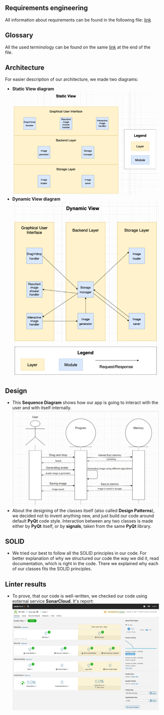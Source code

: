 ## Requirements engineering
All information about requirements can be found in the following file: [link](https://docs.google.com/document/d/1YJfG6R8hqVHXyAWbUEWD7GAZxAxY5GQK/edit#)

## Glossary
All the used terminology can be found on the same [link](https://docs.google.com/document/d/1YJfG6R8hqVHXyAWbUEWD7GAZxAxY5GQK/edit#) at the end of the file.

## Architecture
For easier description of our architecture, we made two diagrams:
* **Static View diagram**  
![Static View](/Documentation/static_view.png)
* **Dynamic View diagram**  
![Dynamic View](/Documentation/dynamic_view.png)

## Design
* This **Sequence Diagram** shows how our app is going to interact with the user and with itself internally.  
![Sequence Diagram](/Documentation/sequence.jpg)
* About the designing of the classes itself (also called **Design Patterns**), we decided not to invent anything new, and just build our code around default **PyQt** code style. Interaction between any two classes is made either by **PyQt** itself, or by **signals**, taken from the same **PyQt** library.

## SOLID
* We tried our best to follow all the SOLID principles in our code. For better explanation of why we structured our code the way we did it, read documentation, which is right in the code. There we explained why each of our classes fits the SOLID principles.

## Linter results
* To prove, that our code is well-written, we checked our code using external service **SonarCloud**. It's report:  
![SonarCloud Report](/Documentation/sonarcloud_report.png)